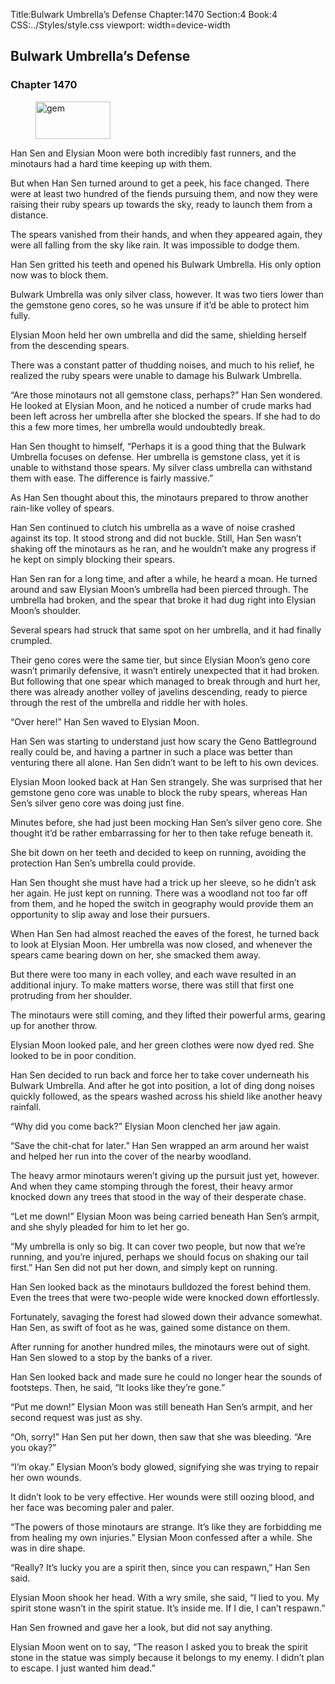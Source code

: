 Title:Bulwark Umbrella’s Defense 
Chapter:1470 
Section:4 
Book:4 
CSS:../Styles/style.css 
viewport: width=device-width
  
## Bulwark Umbrella’s Defense
### Chapter 1470 
<figure>
	<img src="../Images/gem.gif" alt="gem" id="gem" width="120" height="60" />
</figure>
  

  
  Han Sen and Elysian Moon were both incredibly fast runners, and the minotaurs had a hard time keeping up with them.

But when Han Sen turned around to get a peek, his face changed. There were at least two hundred of the fiends pursuing them, and now they were raising their ruby spears up towards the sky, ready to launch them from a distance.

The spears vanished from their hands, and when they appeared again, they were all falling from the sky like rain. It was impossible to dodge them.

Han Sen gritted his teeth and opened his Bulwark Umbrella. His only option now was to block them.

Bulwark Umbrella was only silver class, however. It was two tiers lower than the gemstone geno cores, so he was unsure if it’d be able to protect him fully.

Elysian Moon held her own umbrella and did the same, shielding herself from the descending spears.

There was a constant patter of thudding noises, and much to his relief, he realized the ruby spears were unable to damage his Bulwark Umbrella.

“Are those minotaurs not all gemstone class, perhaps?” Han Sen wondered. He looked at Elysian Moon, and he noticed a number of crude marks had been left across her umbrella after she blocked the spears. If she had to do this a few more times, her umbrella would undoubtedly break.

Han Sen thought to himself, “Perhaps it is a good thing that the Bulwark Umbrella focuses on defense. Her umbrella is gemstone class, yet it is unable to withstand those spears. My silver class umbrella can withstand them with ease. The difference is fairly massive.”

As Han Sen thought about this, the minotaurs prepared to throw another rain-like volley of spears.

Han Sen continued to clutch his umbrella as a wave of noise crashed against its top. It stood strong and did not buckle. Still, Han Sen wasn’t shaking off the minotaurs as he ran, and he wouldn’t make any progress if he kept on simply blocking their spears.

Han Sen ran for a long time, and after a while, he heard a moan. He turned around and saw Elysian Moon’s umbrella had been pierced through. The umbrella had broken, and the spear that broke it had dug right into Elysian Moon’s shoulder.

Several spears had struck that same spot on her umbrella, and it had finally crumpled.

Their geno cores were the same tier, but since Elysian Moon’s geno core wasn’t primarily defensive, it wasn’t entirely unexpected that it had broken. But following that one spear which managed to break through and hurt her, there was already another volley of javelins descending, ready to pierce through the rest of the umbrella and riddle her with holes.

“Over here!” Han Sen waved to Elysian Moon.

Han Sen was starting to understand just how scary the Geno Battleground really could be, and having a partner in such a place was better than venturing there all alone. Han Sen didn’t want to be left to his own devices.

Elysian Moon looked back at Han Sen strangely. She was surprised that her gemstone geno core was unable to block the ruby spears, whereas Han Sen’s silver geno core was doing just fine.

Minutes before, she had just been mocking Han Sen’s silver geno core. She thought it’d be rather embarrassing for her to then take refuge beneath it.

She bit down on her teeth and decided to keep on running, avoiding the protection Han Sen’s umbrella could provide.

Han Sen thought she must have had a trick up her sleeve, so he didn’t ask her again. He just kept on running. There was a woodland not too far off from them, and he hoped the switch in geography would provide them an opportunity to slip away and lose their pursuers.

When Han Sen had almost reached the eaves of the forest, he turned back to look at Elysian Moon. Her umbrella was now closed, and whenever the spears came bearing down on her, she smacked them away.

But there were too many in each volley, and each wave resulted in an additional injury. To make matters worse, there was still that first one protruding from her shoulder.

The minotaurs were still coming, and they lifted their powerful arms, gearing up for another throw.

Elysian Moon looked pale, and her green clothes were now dyed red. She looked to be in poor condition.

Han Sen decided to run back and force her to take cover underneath his Bulwark Umbrella. And after he got into position, a lot of ding dong noises quickly followed, as the spears washed across his shield like another heavy rainfall.

“Why did you come back?” Elysian Moon clenched her jaw again.

“Save the chit-chat for later.” Han Sen wrapped an arm around her waist and helped her run into the cover of the nearby woodland.

The heavy armor minotaurs weren’t giving up the pursuit just yet, however. And when they came stomping through the forest, their heavy armor knocked down any trees that stood in the way of their desperate chase.

“Let me down!” Elysian Moon was being carried beneath Han Sen’s armpit, and she shyly pleaded for him to let her go.

“My umbrella is only so big. It can cover two people, but now that we’re running, and you’re injured, perhaps we should focus on shaking our tail first.” Han Sen did not put her down, and simply kept on running.

Han Sen looked back as the minotaurs bulldozed the forest behind them. Even the trees that were two-people wide were knocked down effortlessly.

Fortunately, savaging the forest had slowed down their advance somewhat. Han Sen, as swift of foot as he was, gained some distance on them.

After running for another hundred miles, the minotaurs were out of sight. Han Sen slowed to a stop by the banks of a river.

Han Sen looked back and made sure he could no longer hear the sounds of footsteps. Then, he said, “It looks like they’re gone.”

“Put me down!” Elysian Moon was still beneath Han Sen’s armpit, and her second request was just as shy.

“Oh, sorry!” Han Sen put her down, then saw that she was bleeding. “Are you okay?”

“I’m okay.” Elysian Moon’s body glowed, signifying she was trying to repair her own wounds.

It didn’t look to be very effective. Her wounds were still oozing blood, and her face was becoming paler and paler.

“The powers of those minotaurs are strange. It’s like they are forbidding me from healing my own injuries.” Elysian Moon confessed after a while. She was in dire shape.

“Really? It’s lucky you are a spirit then, since you can respawn,” Han Sen said.

Elysian Moon shook her head. With a wry smile, she said, “I lied to you. My spirit stone wasn’t in the spirit statue. It’s inside me. If I die, I can’t respawn.”

Han Sen frowned and gave her a look, but did not say anything.

Elysian Moon went on to say, “The reason I asked you to break the spirit stone in the statue was simply because it belongs to my enemy. I didn’t plan to escape. I just wanted him dead.”
